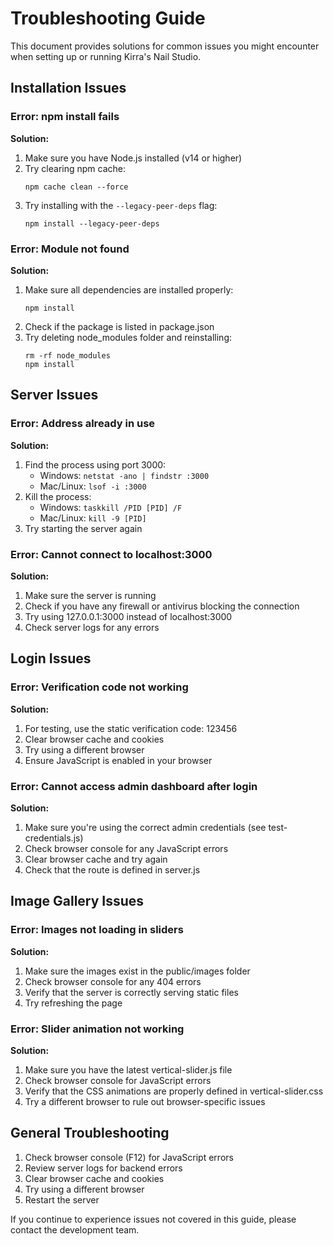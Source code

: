 # Troubleshooting Guide

This document provides solutions for common issues you might encounter when setting up or running Kirra's Nail Studio.

## Installation Issues

### Error: npm install fails

**Solution:**
1. Make sure you have Node.js installed (v14 or higher)
2. Try clearing npm cache:
   ```
   npm cache clean --force
   ```
3. Try installing with the `--legacy-peer-deps` flag:
   ```
   npm install --legacy-peer-deps
   ```

### Error: Module not found

**Solution:**
1. Make sure all dependencies are installed properly:
   ```
   npm install
   ```
2. Check if the package is listed in package.json
3. Try deleting node_modules folder and reinstalling:
   ```
   rm -rf node_modules
   npm install
   ```

## Server Issues

### Error: Address already in use

**Solution:**
1. Find the process using port 3000:
   - Windows: `netstat -ano | findstr :3000`
   - Mac/Linux: `lsof -i :3000`
2. Kill the process:
   - Windows: `taskkill /PID [PID] /F`
   - Mac/Linux: `kill -9 [PID]`
3. Try starting the server again

### Error: Cannot connect to localhost:3000

**Solution:**
1. Make sure the server is running
2. Check if you have any firewall or antivirus blocking the connection
3. Try using 127.0.0.1:3000 instead of localhost:3000
4. Check server logs for any errors

## Login Issues

### Error: Verification code not working

**Solution:**
1. For testing, use the static verification code: 123456
2. Clear browser cache and cookies
3. Try using a different browser
4. Ensure JavaScript is enabled in your browser

### Error: Cannot access admin dashboard after login

**Solution:**
1. Make sure you're using the correct admin credentials (see test-credentials.js)
2. Check browser console for any JavaScript errors
3. Clear browser cache and try again
4. Check that the route is defined in server.js

## Image Gallery Issues

### Error: Images not loading in sliders

**Solution:**
1. Make sure the images exist in the public/images folder
2. Check browser console for any 404 errors
3. Verify that the server is correctly serving static files
4. Try refreshing the page

### Error: Slider animation not working

**Solution:**
1. Make sure you have the latest vertical-slider.js file
2. Check browser console for JavaScript errors
3. Verify that the CSS animations are properly defined in vertical-slider.css
4. Try a different browser to rule out browser-specific issues

## General Troubleshooting

1. Check browser console (F12) for JavaScript errors
2. Review server logs for backend errors
3. Clear browser cache and cookies
4. Try using a different browser
5. Restart the server

If you continue to experience issues not covered in this guide, please contact the development team.
